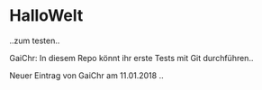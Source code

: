 # HalloWelt
..zum testen..

GaiChr: In diesem Repo könnt ihr erste Tests mit Git durchführen..

Neuer Eintrag von GaiChr am 11.01.2018 ..

